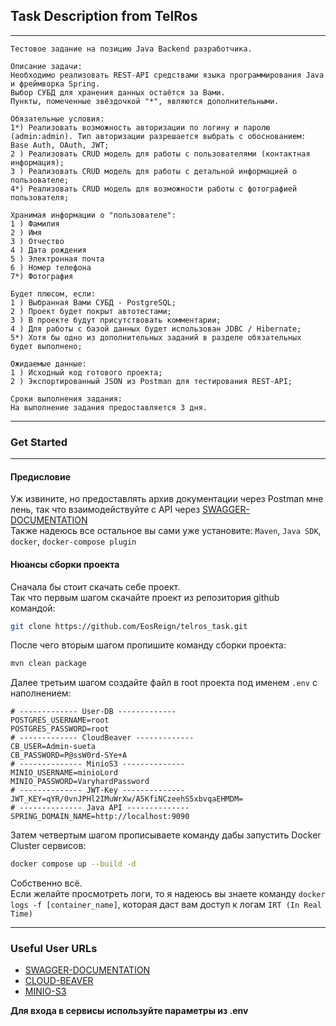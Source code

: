 ## Task Description from TelRos

---

```
Тестовое задание на позицию Java Backend разработчика.

Описание задачи:
Необходимо реализовать REST-API средствами языка программирования Java и фреймворка Spring.
Выбор СУБД для хранения данных остаётся за Вами.
Пункты, помеченные звёздочкой "*", являются дополнительными.

Обязательные условия:
1*) Реализовать возможность авторизации по логину и паролю (admin:admin). Тип авторизации разрешается выбрать с обоснованием: Base Auth, OAuth, JWT;
2 ) Реализовать CRUD модель для работы с пользователями (контактная информация);
3 ) Реализовать CRUD модель для работы с детальной информацией о пользователе;
4*) Реализовать CRUD модель для возможности работы с фотографией пользователя;

Хранимая информации о "пользователе":
1 ) Фамилия
2 ) Имя
3 ) Отчество
4 ) Дата рождения
5 ) Электронная почта
6 ) Номер телефона
7*) Фотография

Будет плюсом, если:
1 ) Выбранная Вами СУБД - PostgreSQL;
2 ) Проект будет покрыт автотестами;
3 ) В проекте будут присутствовать комментарии; 
4 ) Для работы с базой данных будет использован JDBC / Hibernate;
5*) Хотя бы одно из дополнительных заданий в разделе обязательных будет выполнено;

Ожидаемые данные:
1 ) Исходный код готового проекта;
2 ) Экспортированный JSON из Postman для тестирования REST-API;

Сроки выполнения задания:
На выполнение задания предоставляется 3 дня.

```
---
### Get Started

---
#### Предисловие

Уж извините, но предоставлять архив документации через Postman мне лень, так что взаимодействуйте c API через [SWAGGER-DOCUMENTATION](http://localhost:9090/swagger-ui/index.html#/) \
Также надеюсь все остальное вы сами уже установите: `Maven`, `Java SDK`, `docker`, `docker-compose plugin`

#### Нюансы сборки проекта

Сначала бы стоит скачать себе проект. \
Так что первым шагом скачайте проект из репозитория github командой:

```bash
git clone https://github.com/EosReign/telros_task.git
```
После чего вторым шагом пропишите команду сборки проекта:
```bash
mvn clean package
```
Далее третьим шагом создайте файл в root проекта под именем `.env` с наполнением:
```.env
# ------------- User-DB -------------
POSTGRES_USERNAME=root
POSTGRES_PASSWORD=root
# ------------- CloudBeaver -------------
CB_USER=Admin-sueta
CB_PASSWORD=P@ssW0rd-SYe+A
# -------------- MinioS3 --------------
MINIO_USERNAME=minioLord
MINIO_PASSWORD=VaryhardPassword
# -------------- JWT-Key --------------
JWT_KEY=qYR/0vnJPHl2IMuWrXw/A5KfiNCzeehS5xbvqaEHMDM=
# -------------- Java API --------------
SPRING_DOMAIN_NAME=http://localhost:9090
```
   
Затем четвертым шагом прописываете команду дабы запустить Docker Cluster сервисов: 
```bash
docker compose up --build -d
```


Собственно всё. \
Если желайте просмотреть логи, то я надеюсь вы знаете команду `docker logs -f [container_name]`, которая даст вам доступ к логам `IRT (In Real Time)`

---
### Useful User URLs

- [SWAGGER-DOCUMENTATION](http://localhost:9090/swagger-ui/index.html#/)
- [CLOUD-BEAVER](http://localhost:9050/)
- [MINIO-S3](http://localhost:5801/)

**Для входа в сервисы используйте параметры из .env**


